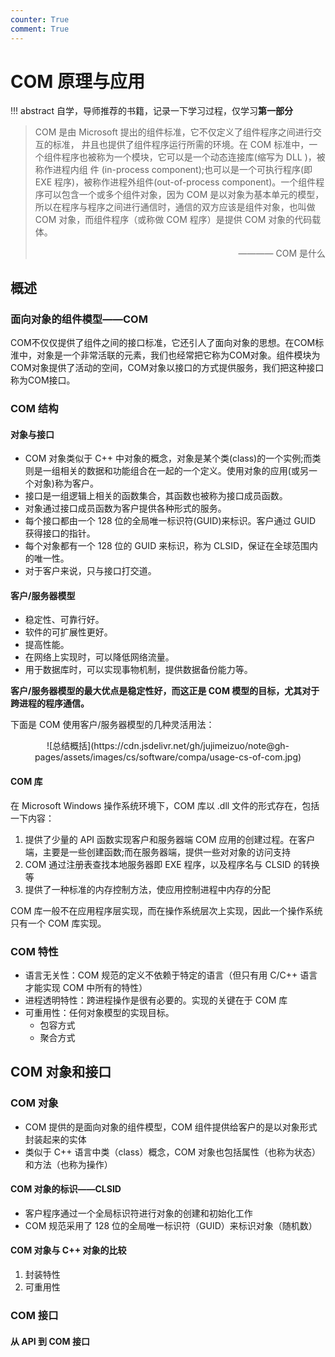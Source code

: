 ```yaml
---
counter: True
comment: True
---
```



# COM 原理与应用

!!! abstract
    自学，导师推荐的书籍，记录一下学习过程，仅学习**第一部分**


> COM 是由 Microsoft 提出的组件标准，它不仅定义了组件程序之间进行交互的标准， 井且也提供了组件程序运行所需的环境。在 COM 标准中，一个组件程序也被称为一个模块，它可以是一个动态连接库(缩写为 DLL )，被称作进程内组 件 (in-process component);也可以是一个可执行程序(即 EXE 程序)，被称作进程外组件(out-of-process component)。一个组件程序可以包含一个或多个组件对象，因为 COM 是以对象为基本单元的模型，所以在程序与程序之间进行通信时，通信的双方应该是组件对象，也叫做 COM 对象，而组件程序（或称做 COM 程序）是提供 COM 对象的代码载体。
> <div style="text-align: right">———— COM 是什么</div>

<!-- 第一部分 -->

## 概述

### 面向对象的组件模型——COM

COM不仅仅提供了组件之间的接口标准，它还引人了面向对象的思想。在COM标淮中，对象是一个非常活联的元素，我们也经常把它称为COM对象。组件模块为COM对象提供了活动的空间，COM对象以接口的方式提供服务，我们把这种接口称为COM接口。

### COM 结构

#### 对象与接口

- COM 对象类似于 C++ 中对象的概念，对象是某个类(class)的一个实例;而类则是一组相关的数据和功能组合在一起的一个定义。使用对象的应用(或另一个对象)称为客户。
- 接口是一组逻辑上相关的函数集合，其函数也被称为接口成员函数。
- 对象通过接口成员函数为客户提供各种形式的服务。
- 每个接口都由一个 128 位的全局唯一标识符(GUID)来标识。客户通过 GUID 获得接口的指针。
- 每个对象都有一个 128 位的 GUID 来标识，称为 CLSID，保证在全球范围内的唯一性。
- 对于客户来说，只与接口打交道。

#### 客户/服务器模型

- 稳定性、可靠行好。
- 软件的可扩展性更好。
- 提高性能。
- 在网络上实现时，可以降低网络流量。
- 用于数据库时，可以实现事物机制，提供数据备份能力等。

**客户/服务器模型的最大优点是稳定性好，而这正是 COM 模型的目标，尤其对于跨进程的程序通信。**

下面是 COM 使用客户/服务器模型的几种灵活用法：

<center>![总结概括](https://cdn.jsdelivr.net/gh/jujimeizuo/note@gh-pages/assets/images/cs/software/compa/usage-cs-of-com.jpg)</center>

#### COM 库

在 Microsoft Windows 操作系统环境下，COM 库以 .dll 文件的形式存在，包括一下内容：

1. 提供了少量的 API 函数实现客户和服务器端 COM 应用的创建过程。在客户端，主要是一些创建函数;而在服务器端，提供一些对对象的访问支持
2. COM 通过注册表查找本地服务器即 EXE 程序，以及程序名与 CLSID 的转换等
3. 提供了一种标准的内存控制方法，使应用控制进程中内存的分配

COM 库一般不在应用程序层实现，而在操作系统层次上实现，因此一个操作系统只有一个 COM 库实现。


### COM 特性

- 语言无关性：COM 规范的定义不依赖于特定的语言（但只有用 C/C++ 语言才能实现 COM 中所有的特性）
- 进程透明特性：跨进程操作是很有必要的。实现的关键在于 COM 库
- 可重用性：任何对象模型的实现目标。
    - 包容方式
    - 聚合方式


## COM 对象和接口

### COM 对象

- COM 提供的是面向对象的组件模型，COM 组件提供给客户的是以对象形式封装起来的实体
- 类似于 C++ 语言中类（class）概念，COM 对象也包括属性（也称为状态）和方法（也称为操作）

#### COM 对象的标识——CLSID

- 客户程序通过一个全局标识符进行对象的创建和初始化工作
- COM 规范采用了 128 位的全局唯一标识符（GUID）来标识对象（随机数）

#### COM 对象与 C++ 对象的比较

1. 封装特性
2. 可重用性

### COM 接口

#### 从 API 到 COM 接口

